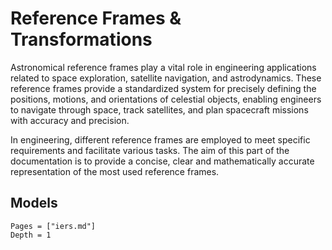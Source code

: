 # Reference Frames & Transformations

Astronomical reference frames play a vital role in engineering applications related to space 
exploration, satellite navigation, and astrodynamics. These reference frames provide a 
standardized system for precisely defining the positions, motions, and orientations of 
celestial objects, enabling engineers to navigate through space, track satellites, and plan 
spacecraft missions with accuracy and precision.

In engineering, different reference frames are employed to meet specific requirements and 
facilitate various tasks. The aim of this part of the documentation is to provide a concise, 
clear and mathematically accurate representation of the most used reference frames.

## Models

```@contents
Pages = ["iers.md"]
Depth = 1
```